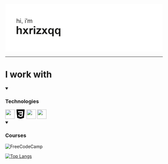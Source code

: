 <img src="header.png" alt="Header">
<hr>
<a href="https://git.io/typing-svg
<img src="https://readme-typing-svg.herokuapp.com?font=&duration=4000&pause=500&color=000000&repeat=true&width=435&lines=coding+a+websites;welcome+(%5E%2F%2F%2F%5E)" alt="Typing SVG" />
</a>

<h1>I work with</h1>
<details open>
<summary><h3>Technologies</h3></summary>
<img src="https://github.com/simple-icons/simple-icons/blob/develop/icons/html5.svg" width=30px height=30px />
<img src="https://github.com/simple-icons/simple-icons/blob/develop/icons/css3.svg" width=30px height=30px />
<img src="https://github.com/simple-icons/simple-icons/blob/develop/icons/javascript.svg" width=30px height=30px />
<img src="https://github.com/simple-icons/simple-icons/blob/develop/icons/" width=30px height=30px />
</details>

<details open>                                                                                
<summary><h3>Courses</h3></summary>
<img src="https://img.shields.io/badge/Freecodecamp-%23123.svg?&style=for-the-badge&logo=freecodecamp&logoColor=green" alt="FreeCodeCamp">
</details>

[![Top Langs](https://github-readme-stats.vercel.app/api/top-langs/?username=hxrizxnqq&langs_count=8&theme=transparent)](https://github.com/anuraghazra/github-readme-stats)
